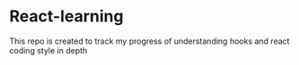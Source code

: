 # React-learning
This repo is created to track my progress of understanding hooks and react coding style in depth
